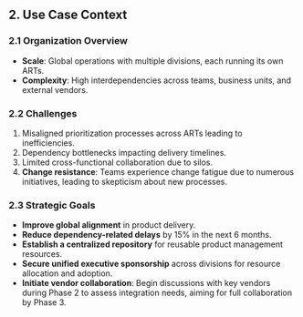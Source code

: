 ## 2. Use Case Context

### 2.1 Organization Overview
- **Scale**: Global operations with multiple divisions, each running its own ARTs.
- **Complexity**: High interdependencies across teams, business units, and external vendors.

### 2.2 Challenges
1. Misaligned prioritization processes across ARTs leading to inefficiencies.
2. Dependency bottlenecks impacting delivery timelines.
3. Limited cross-functional collaboration due to silos.
4. **Change resistance**: Teams experience change fatigue due to numerous initiatives, leading to skepticism about new processes.

### 2.3 Strategic Goals
- **Improve global alignment** in product delivery.
- **Reduce dependency-related delays** by 15% in the next 6 months.
- **Establish a centralized repository** for reusable product management resources.
- **Secure unified executive sponsorship** across divisions for resource allocation and adoption.
- **Initiate vendor collaboration**: Begin discussions with key vendors during Phase 2 to assess integration needs, aiming for full collaboration by Phase 3.

